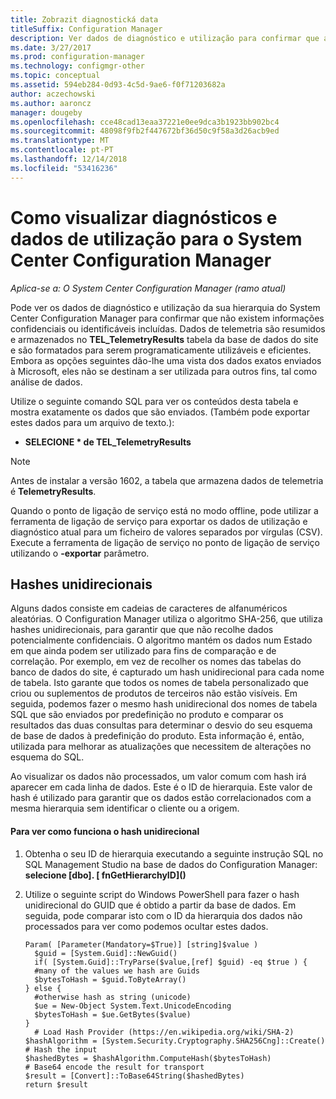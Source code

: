 ```yaml
---
title: Zobrazit diagnostická data
titleSuffix: Configuration Manager
description: Ver dados de diagnóstico e utilização para confirmar que a hierarquia do System Center Configuration Manager contém não existem informações confidenciais.
ms.date: 3/27/2017
ms.prod: configuration-manager
ms.technology: configmgr-other
ms.topic: conceptual
ms.assetid: 594eb284-0d93-4c5d-9ae6-f0f71203682a
author: aczechowski
ms.author: aaroncz
manager: dougeby
ms.openlocfilehash: cce48cad13eaa37221e0ee9dca3b1923bb902bc4
ms.sourcegitcommit: 48098f9fb2f447672bf36d50c9f58a3d26acb9ed
ms.translationtype: MT
ms.contentlocale: pt-PT
ms.lasthandoff: 12/14/2018
ms.locfileid: "53416236"
---
```

# <a name="how-to-view-diagnostics-and-usage-data-for-system-center-configuration-manager"></a>Como visualizar diagnósticos e dados de utilização para o System Center Configuration Manager

*Aplica-se a: O System Center Configuration Manager (ramo atual)*

Pode ver os dados de diagnóstico e utilização da sua hierarquia do System Center Configuration Manager para confirmar que não existem informações confidenciais ou identificáveis incluídas. Dados de telemetria são resumidos e armazenados no **TEL_TelemetryResults** tabela da base de dados do site e são formatados para serem programaticamente utilizáveis e eficientes. Embora as opções seguintes dão-lhe uma vista dos dados exatos enviados à Microsoft, eles não se destinam a ser utilizada para outros fins, tal como análise de dados.  

Utilize o seguinte comando SQL para ver os conteúdos desta tabela e mostra exatamente os dados que são enviados. (Também pode exportar estes dados para um arquivo de texto.):  

-   **SELECIONE \* de TEL_TelemetryResults**  

> [!NOTE]  
>  Antes de instalar a versão 1602, a tabela que armazena dados de telemetria é **TelemetryResults**.  

Quando o ponto de ligação de serviço está no modo offline, pode utilizar a ferramenta de ligação de serviço para exportar os dados de utilização e diagnóstico atual para um ficheiro de valores separados por vírgulas (CSV). Execute a ferramenta de ligação de serviço no ponto de ligação de serviço utilizando o **-exportar** parâmetro.  

##  <a name="bkmk_hashes"></a> Hashes unidirecionais  
Alguns dados consiste em cadeias de caracteres de alfanuméricos aleatórias. O Configuration Manager utiliza o algoritmo SHA-256, que utiliza hashes unidirecionais, para garantir que que não recolhe dados potencialmente confidenciais. O algoritmo mantém os dados num Estado em que ainda podem ser utilizado para fins de comparação e de correlação. Por exemplo, em vez de recolher os nomes das tabelas do banco de dados do site, é capturado um hash unidirecional para cada nome de tabela. Isto garante que todos os nomes de tabela personalizado que criou ou suplementos de produtos de terceiros não estão visíveis. Em seguida, podemos fazer o mesmo hash unidirecional dos nomes de tabela SQL que são enviados por predefinição no produto e comparar os resultados das duas consultas para determinar o desvio do seu esquema de base de dados à predefinição do produto. Esta informação é, então, utilizada para melhorar as atualizações que necessitem de alterações no esquema do SQL.  

Ao visualizar os dados não processados, um valor comum com hash irá aparecer em cada linha de dados. Este é o ID de hierarquia. Este valor de hash é utilizado para garantir que os dados estão correlacionados com a mesma hierarquia sem identificar o cliente ou a origem.  

#### <a name="to-see-how-the-one-way-hash-works"></a>Para ver como funciona o hash unidirecional  

1.  Obtenha o seu ID de hierarquia executando a seguinte instrução SQL no SQL Management Studio na base de dados do Configuration Manager: **selecione [dbo]. [ fnGetHierarchyID]\(\)**  

2.  Utilize o seguinte script do Windows PowerShell para fazer o hash unidirecional do GUID que é obtido a partir da base de dados. Em seguida, pode comparar isto com o ID da hierarquia dos dados não processados para ver como podemos ocultar estes dados.  

    ```  
    Param( [Parameter(Mandatory=$True)] [string]$value )  
      $guid = [System.Guid]::NewGuid()  
      if( [System.Guid]::TryParse($value,[ref] $guid) -eq $true ) {  
      #many of the values we hash are Guids  
      $bytesToHash = $guid.ToByteArray()  
    } else {  
      #otherwise hash as string (unicode)  
      $ue = New-Object System.Text.UnicodeEncoding  
      $bytesToHash = $ue.GetBytes($value)   
    }  
      # Load Hash Provider (https://en.wikipedia.org/wiki/SHA-2)   
    $hashAlgorithm = [System.Security.Cryptography.SHA256Cng]::Create()    
    # Hash the input   
    $hashedBytes = $hashAlgorithm.ComputeHash($bytesToHash)              
    # Base64 encode the result for transport   
    $result = [Convert]::ToBase64String($hashedBytes)    
    return $result   
    ```  
